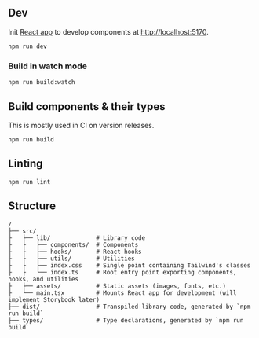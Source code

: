 ## Dev

Init [React app](./src/App.tsx) to develop components at [http://localhost:5170](http://localhost:5170).

```
npm run dev
```

### Build in watch mode

```
npm run build:watch
```

## Build components & their types

This is mostly used in CI on version releases.

```
npm run build
```

## Linting

```
npm run lint
```

## Structure

```
/
├── src/
├   ├── lib/             # Library code
├   ├   ├── components/  # Components
├   ├   ├── hooks/       # React hooks
├   ├   ├── utils/       # Utilities
├   ├   ├── index.css    # Single point containing Tailwind's classes
├   ├   └── index.ts     # Root entry point exporting components, hooks, and utilities
├   ├── assets/          # Static assets (images, fonts, etc.)
├   └── main.tsx         # Mounts React app for development (will implement Storybook later)
├── dist/                # Transpiled library code, generated by `npm run build`
├── types/               # Type declarations, generated by `npm run build`
```
